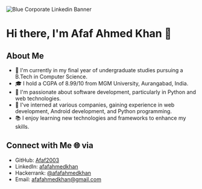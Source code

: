 ![Blue Corporate Linkedin Banner](https://github.com/Afaf2003/Object-Tracker/assets/97430020/2a68f3d5-f609-4fe6-aa25-2ebe707c147b)
# Hi there, I'm Afaf Ahmed Khan 👋
## About Me
- 🔭 I'm currently in my final year of undergraduate studies pursuing a B.Tech in Computer Science.
- 🎓 I hold a CGPA of 8.99/10 from MGM University, Aurangabad, India.
- 🌱 I'm passionate about software development, particularly in Python and web technologies.
- 💼 I've interned at various companies, gaining experience in web development, Android development, and Python programming.
- 📚 I enjoy learning new technologies and frameworks to enhance my skills.

## Connect with Me 🌐 via
- GitHub: [Afaf2003](https://github.com/Afaf2003)
- LinkedIn: [afafahmedkhan](https://www.linkedin.com/in/afafahmedkhan)
- Hackerrank: [@afafahmedkhan](https://www.hackerrank.com/afafahmedkhan)
- Email: afafahmedkhan@gmail.com

